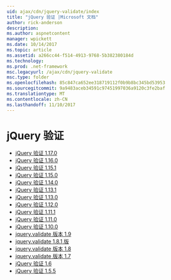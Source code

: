 ```yaml
---
uid: ajax/cdn/jquery-validate/index
title: "jQuery 验证 |Microsoft 文档"
author: rick-anderson
description: 
ms.author: aspnetcontent
manager: wpickett
ms.date: 10/14/2017
ms.topic: article
ms.assetid: a266cc44-f514-4913-9768-5b382380184d
ms.technology: 
ms.prod: .net-framework
msc.legacyurl: /ajax/cdn/jquery-validate
msc.type: folder
ms.openlocfilehash: 85c847ca652ee318719112f0b9b8bc345bd53953
ms.sourcegitcommit: 9a9483aceb34591c97451997036a9120c3fe2baf
ms.translationtype: MT
ms.contentlocale: zh-CN
ms.lasthandoff: 11/10/2017
---
```

<a name="jquery-validate"></a>jQuery 验证
====================
- [jQuery 验证 1.17.0](cdnjqueryvalidate1170.md)
- [jQuery 验证 1.16.0](cdnjqueryvalidate1160.md)
- [jQuery 验证 1.15.1](cdnjqueryvalidate1151.md)
- [jQuery 验证 1.15.0](cdnjqueryvalidate1150.md)
- [jQuery 验证 1.14.0](cdnjqueryvalidate1140.md)
- [jQuery 验证 1.13.1](cdnjqueryvalidate1131.md)
- [jQuery 验证 1.13.0](cdnjqueryvalidate1130.md)
- [jQuery 验证 1.12.0](cdnjqueryvalidate1120.md)
- [jQuery 验证 1.11.1](cdnjqueryvalidate1111.md)
- [jQuery 验证 1.11.0](cdnjqueryvalidate111.md)
- [jQuery 验证 1.10.0](cdnjqueryvalidate110.md)
- [jquery.validate 版本 1.9](cdnjqueryvalidate19.md)
- [jquery.validate 1.8.1 版](cdnjqueryvalidate181.md)
- [jquery.validate 版本 1.8](cdnjqueryvalidate18.md)
- [jquery.validate 版本 1.7](cdnjqueryvalidate17.md)
- [jQuery 验证 1.6](cdnjqueryvalidate16.md)
- [jQuery 验证 1.5.5](cdnjqueryvalidate155.md)
